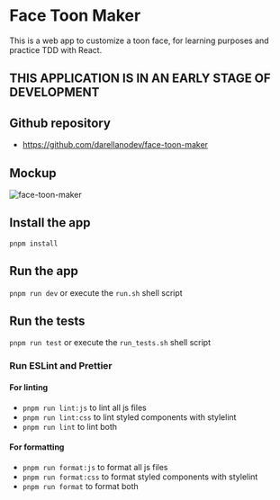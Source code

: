 # Face Toon Maker

This is a web app to customize a toon face, for learning purposes and practice TDD with React.

## THIS APPLICATION IS IN AN EARLY STAGE OF DEVELOPMENT

## Github repository

- <https://github.com/darellanodev/face-toon-maker>

## Mockup

![face-toon-maker](https://raw.githubusercontent.com/darellanodev/face-toon-maker/refs/heads/main/img-github-readme/mockup.png)

## Install the app

`pnpm install`

## Run the app

`pnpm run dev` or execute the `run.sh` shell script

## Run the tests

`pnpm run test` or execute the `run_tests.sh` shell script

### Run ESLint and Prettier

#### For linting

- `pnpm run lint:js` to lint all js files
- `pnpm run lint:css` to lint styled components with stylelint
- `pnpm run lint` to lint both

#### For formatting

- `pnpm run format:js` to format all js files
- `pnpm run format:css` to format styled components with stylelint
- `pnpm run format` to format both
